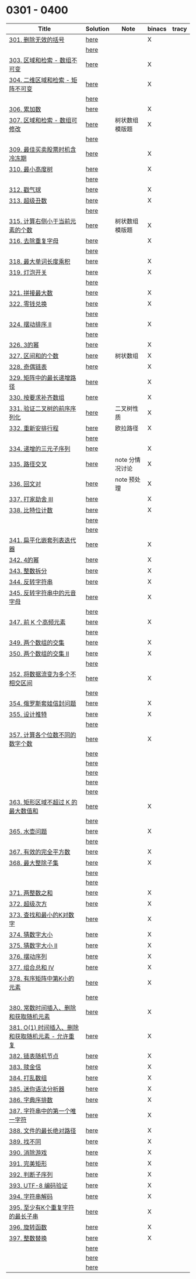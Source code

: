# 0301 - 0400



| Title                                                        | Solution                 | Note            | binacs | tracy |
| ------------------------------------------------------------ | ------------------------ | --------------- | ------ | ----- |
| [301. 删除无效的括号](https://leetcode-cn.com/problems/remove-invalid-parentheses/) | [here](./0301/README.md) |                 | X      |       |
|                                                              | [here](./0302/README.md) |                 |        |       |
| [303. 区域和检索 - 数组不可变](https://leetcode-cn.com/problems/range-sum-query-immutable/) | [here](./0303/README.md) |                 | X      |       |
| [304. 二维区域和检索 - 矩阵不可变](https://leetcode-cn.com/problems/range-sum-query-2d-immutable/) | [here](./0304/README.md) |                 | X      |       |
|                                                              | [here](./0305/README.md) |                 |        |       |
| [306. 累加数](https://leetcode-cn.com/problems/additive-number/) | [here](./0306/README.md) |                 | X      |       |
| [307. 区域和检索 - 数组可修改](https://leetcode-cn.com/problems/range-sum-query-mutable/) | [here](./0307/README.md) | 树状数组模版题  | X      |       |
|                                                              | [here](./0308/README.md) |                 |        |       |
| [309. 最佳买卖股票时机含冷冻期](https://leetcode-cn.com/problems/best-time-to-buy-and-sell-stock-with-cooldown/) | [here](./0309/README.md) |                 | X      |       |
| [310. 最小高度树](https://leetcode-cn.com/problems/minimum-height-trees/) | [here](./0310/README.md) |                 | X      |       |
|                                                              | [here](./0311/README.md) |                 |        |       |
| [312. 戳气球](https://leetcode-cn.com/problems/burst-balloons/) | [here](./0312/README.md) |                 | X      |       |
| [313. 超级丑数](https://leetcode-cn.com/problems/super-ugly-number/) | [here](./0313/README.md) |                 | X      |       |
|                                                              | [here](./0314/README.md) |                 |        |       |
| [315. 计算右侧小于当前元素的个数](https://leetcode-cn.com/problems/count-of-smaller-numbers-after-self/) | [here](./0315/README.md) | 树状数组模版题  | X      |       |
| [316. 去除重复字母](https://leetcode-cn.com/problems/remove-duplicate-letters/) | [here](./0316/README.md) |                 | X      |       |
|                                                              | [here](./0317/README.md) |                 |        |       |
| [318. 最大单词长度乘积](https://leetcode-cn.com/problems/maximum-product-of-word-lengths/) | [here](./0318/README.md) |                 | X      |       |
| [319. 灯泡开关](https://leetcode-cn.com/problems/bulb-switcher/) | [here](./0319/README.md) |                 | X      |       |
|                                                              | [here](./0320/README.md) |                 |        |       |
| [321. 拼接最大数](https://leetcode-cn.com/problems/create-maximum-number/) | [here](./0321/README.md) |                 | X      |       |
| [322. 零钱兑换](https://leetcode-cn.com/problems/coin-change/) | [here](./0322/README.md) |                 | X      |       |
|                                                              | [here](./0323/README.md) |                 |        |       |
| [324. 摆动排序 II](https://leetcode-cn.com/problems/wiggle-sort-ii/) | [here](./0324/README.md) |                 | X      |       |
|                                                              | [here](./0325/README.md) |                 |        |       |
| [326. 3的幂](https://leetcode-cn.com/problems/power-of-three/) | [here](./0326/README.md) |                 | X      |       |
| [327. 区间和的个数](https://leetcode-cn.com/problems/count-of-range-sum/) | [here](./0327/README.md) | 树状数组        | X      |       |
| [328. 奇偶链表](https://leetcode-cn.com/problems/odd-even-linked-list/) | [here](./0328/README.md) |                 | X      |       |
| [329. 矩阵中的最长递增路径](https://leetcode-cn.com/problems/longest-increasing-path-in-a-matrix/) | [here](./0329/README.md) |                 | X      |       |
| [330. 按要求补齐数组](https://leetcode-cn.com/problems/patching-array/) | [here](./0330/README.md) |                 | X      |       |
| [331. 验证二叉树的前序序列化](https://leetcode-cn.com/problems/verify-preorder-serialization-of-a-binary-tree/) | [here](./0331/README.md) | 二叉树性质      | X      |       |
| [332. 重新安排行程](https://leetcode-cn.com/problems/reconstruct-itinerary/) | [here](./0332/README.md) | 欧拉路径        | X      |       |
|                                                              | [here](./0333/README.md) |                 |        |       |
| [334. 递增的三元子序列](https://leetcode-cn.com/problems/increasing-triplet-subsequence/) | [here](./0334/README.md) |                 | X      |       |
| [335. 路径交叉](https://leetcode-cn.com/problems/self-crossing/) | [here](./0335/README.md) | note 分情况讨论 | X      |       |
| [336. 回文对](https://leetcode-cn.com/problems/palindrome-pairs/) | [here](./0336/README.md) | note 预处理     | X      |       |
| [337. 打家劫舍 III](https://leetcode-cn.com/problems/house-robber-iii/) | [here](./0337/README.md) |                 | X      |       |
| [338. 比特位计数](https://leetcode-cn.com/problems/counting-bits/) | [here](./0338/README.md) |                 | X      |       |
|                                                              | [here](./0339/README.md) |                 |        |       |
|                                                              | [here](./0340/README.md) |                 |        |       |
| [341. 扁平化嵌套列表迭代器](https://leetcode-cn.com/problems/flatten-nested-list-iterator/) | [here](./0341/README.md) |                 | X      |       |
| [342. 4的幂](https://leetcode-cn.com/problems/power-of-four/) | [here](./0342/README.md) |                 | X      |       |
| [343. 整数拆分](https://leetcode-cn.com/problems/integer-break/) | [here](./0343/README.md) |                 | X      |       |
| [344. 反转字符串](https://leetcode-cn.com/problems/reverse-string/) | [here](./0344/README.md) |                 | X      |       |
| [345. 反转字符串中的元音字母](https://leetcode-cn.com/problems/reverse-vowels-of-a-string/) | [here](./0345/README.md) |                 | X      |       |
|                                                              | [here](./0346/README.md) |                 |        |       |
| [347. 前 K 个高频元素](https://leetcode-cn.com/problems/top-k-frequent-elements/) | [here](./0347/README.md) |                 | X      |       |
|                                                              | [here](./0348/README.md) |                 |        |       |
| [349. 两个数组的交集](https://leetcode-cn.com/problems/intersection-of-two-arrays/) | [here](./0349/README.md) |                 | X      |       |
| [350. 两个数组的交集 II](https://leetcode-cn.com/problems/intersection-of-two-arrays-ii/) | [here](./0350/README.md) |                 | X      |       |
|                                                              | [here](./0351/README.md) |                 |        |       |
| [352. 将数据流变为多个不相交区间](https://leetcode-cn.com/problems/data-stream-as-disjoint-intervals/) | [here](./0352/README.md) |                 | X      |       |
|                                                              | [here](./0353/README.md) |                 |        |       |
| [354. 俄罗斯套娃信封问题](https://leetcode-cn.com/problems/russian-doll-envelopes/) | [here](./0354/README.md) |                 | X      |       |
| [355. 设计推特](https://leetcode-cn.com/problems/design-twitter/) | [here](./0355/README.md) |                 | X      |       |
|                                                              | [here](./0356/README.md) |                 |        |       |
| [357. 计算各个位数不同的数字个数](https://leetcode-cn.com/problems/count-numbers-with-unique-digits/) | [here](./0357/README.md) |                 | X      |       |
|                                                              | [here](./0358/README.md) |                 |        |       |
|                                                              | [here](./0359/README.md) |                 |        |       |
|                                                              | [here](./0360/README.md) |                 |        |       |
|                                                              | [here](./0361/README.md) |                 |        |       |
|                                                              | [here](./0362/README.md) |                 |        |       |
| [363. 矩形区域不超过 K 的最大数值和](https://leetcode-cn.com/problems/max-sum-of-rectangle-no-larger-than-k/) | [here](./0363/README.md) |                 | X      |       |
|                                                              | [here](./0364/README.md) |                 |        |       |
| [365. 水壶问题](https://leetcode-cn.com/problems/water-and-jug-problem/) | [here](./0365/README.md) |                 | X      |       |
|                                                              | [here](./0366/README.md) |                 |        |       |
| [367. 有效的完全平方数](https://leetcode-cn.com/problems/valid-perfect-square/) | [here](./0367/README.md) |                 | X      |       |
| [368. 最大整除子集](https://leetcode-cn.com/problems/largest-divisible-subset/) | [here](./0368/README.md) |                 | X      |       |
|                                                              | [here](./0369/README.md) |                 |        |       |
|                                                              | [here](./0370/README.md) |                 |        |       |
| [371. 两整数之和](https://leetcode-cn.com/problems/sum-of-two-integers/) | [here](./0371/README.md) |                 | X      |       |
| [372. 超级次方](https://leetcode-cn.com/problems/super-pow/) | [here](./0372/README.md) |                 | X      |       |
| [373. 查找和最小的K对数字](https://leetcode-cn.com/problems/find-k-pairs-with-smallest-sums/) | [here](./0373/README.md) |                 | X      |       |
| [374. 猜数字大小](https://leetcode-cn.com/problems/guess-number-higher-or-lower/) | [here](./0374/README.md) |                 | X      |       |
| [375. 猜数字大小 II](https://leetcode-cn.com/problems/guess-number-higher-or-lower-ii/) | [here](./0375/README.md) |                 | X      |       |
| [376. 摆动序列](https://leetcode-cn.com/problems/wiggle-subsequence/) | [here](./0376/README.md) |                 | X      |       |
| [377. 组合总和 Ⅳ](https://leetcode-cn.com/problems/combination-sum-iv/) | [here](./0377/README.md) |                 | X      |       |
| [378. 有序矩阵中第K小的元素](https://leetcode-cn.com/problems/kth-smallest-element-in-a-sorted-matrix/) | [here](./0378/README.md) |                 | X      |       |
|                                                              | [here](./0379/README.md) |                 |        |       |
| [380. 常数时间插入、删除和获取随机元素](https://leetcode-cn.com/problems/insert-delete-getrandom-o1/) | [here](./0380/README.md) |                 | X      |       |
| [381. O(1) 时间插入、删除和获取随机元素 - 允许重复](https://leetcode-cn.com/problems/insert-delete-getrandom-o1-duplicates-allowed/) | [here](./0381/README.md) |                 | X      |       |
| [382. 链表随机节点](https://leetcode-cn.com/problems/linked-list-random-node/) | [here](./0382/README.md) |                 | X      |       |
| [383. 赎金信](https://leetcode-cn.com/problems/ransom-note/) | [here](./0383/README.md) |                 | X      |       |
| [384. 打乱数组](https://leetcode-cn.com/problems/shuffle-an-array/) | [here](./0384/README.md) |                 | X      |       |
| [385. 迷你语法分析器](https://leetcode-cn.com/problems/mini-parser/) | [here](./0385/README.md) |                 | X      |       |
| [386. 字典序排数](https://leetcode-cn.com/problems/lexicographical-numbers/) | [here](./0386/README.md) |                 | X      |       |
| [387. 字符串中的第一个唯一字符](https://leetcode-cn.com/problems/first-unique-character-in-a-string/) | [here](./0387/README.md) |                 | X      |       |
| [388. 文件的最长绝对路径](https://leetcode-cn.com/problems/longest-absolute-file-path/) | [here](./0388/README.md) |                 | X      |       |
| [389. 找不同](https://leetcode-cn.com/problems/find-the-difference/) | [here](./0389/README.md) |                 | X      |       |
| [390. 消除游戏](https://leetcode-cn.com/problems/elimination-game/) | [here](./0390/README.md) |                 | X      |       |
| [391. 完美矩形](https://leetcode-cn.com/problems/perfect-rectangle/) | [here](./0391/README.md) |                 | X      |       |
| [392. 判断子序列](https://leetcode-cn.com/problems/is-subsequence/) | [here](./0392/README.md) |                 | X      |       |
| [393. UTF-8 编码验证](https://leetcode-cn.com/problems/utf-8-validation/) | [here](./0393/README.md) |                 | X      |       |
| [394. 字符串解码](https://leetcode-cn.com/problems/decode-string/) | [here](./0394/README.md) |                 | X      |       |
| [395. 至少有K个重复字符的最长子串](https://leetcode-cn.com/problems/longest-substring-with-at-least-k-repeating-characters/) | [here](./0395/README.md) |                 | X      |       |
| [396. 旋转函数](https://leetcode-cn.com/problems/rotate-function/) | [here](./0396/README.md) |                 | X      |       |
| [397. 整数替换](https://leetcode-cn.com/problems/integer-replacement/) | [here](./0397/README.md) |                 | X      |       |
|                                                              | [here](./0398/README.md) |                 |        |       |
|                                                              | [here](./0399/README.md) |                 |        |       |
|                                                              | [here](./0400/README.md) |                 |        |       |


